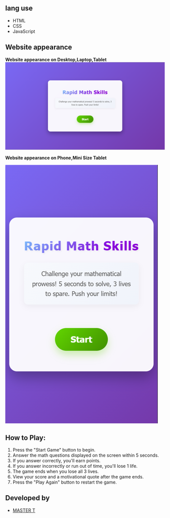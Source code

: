 ## lang use
* HTML
* CSS
* JavaScript
## Website appearance
**Website appearance on Desktop,Laptop,Tablet**
![Website appearance](Desktopver_Screenshot.png)

**Website appearance on Phone,Mini Size Tablet**

![Website appearance](Phonepver_Screenshot.png)

## How to Play:

1. Press the "Start Game" button to begin.
2. Answer the math questions displayed on the screen within 5 seconds.
3. If you answer correctly, you'll earn points.
4. If you answer incorrectly or run out of time, you'll lose 1 life.
5. The game ends when you lose all 3 lives.
6. View your score and a motivational quote after the game ends.
7. Press the "Play Again" button to restart the game.

## Developed by
* [MASTER T](https://github.com/MASTER-TANKHUN)